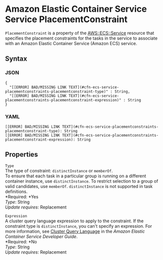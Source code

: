 # Amazon Elastic Container Service Service PlacementConstraint<a name="aws-properties-ecs-taskdefinition-placementconstraints-taskdefinitionplacementconstraint"></a>

`PlacementConstraint` is a property of the [AWS::ECS::Service](aws-resource-ecs-service.md) resource that specifies the placement constraints for the tasks in the service to associate with an Amazon Elastic Container Service \(Amazon ECS\) service\.

## Syntax<a name="w3ab2c21c14d723b5"></a>

### JSON<a name="aws-properties-ecs-taskdefinition-placementconstraints-taskdefinitionplacementconstraint-syntax.json"></a>

```
{
  "[[ERROR] BAD/MISSING LINK TEXT](#cfn-ecs-service-placementconstraints-placementconstraint-type)" : String,
  "[[ERROR] BAD/MISSING LINK TEXT](#cfn-ecs-service-placementconstraints-placementconstraint-expression)" : String
}
```

### YAML<a name="aws-properties-ecs-taskdefinition-placementconstraints-taskdefinitionplacementconstraint-syntax.yaml"></a>

```
[[ERROR] BAD/MISSING LINK TEXT](#cfn-ecs-service-placementconstraints-placementconstraint-type): String
[[ERROR] BAD/MISSING LINK TEXT](#cfn-ecs-service-placementconstraints-placementconstraint-expression): String
```

## Properties<a name="w3ab2c21c14d723b7"></a>

`Type`  
The type of constraint: `distinctInstance` or `memberOf`\.  
To ensure that each task in a particular group is running on a different container instance, use `distinctInstance`\. To restrict selection to a group of valid candidates, use `memberOf`\. `distinctInstance` is not supported in task definitions\.  
*Required: *Yes  
*Type*: String  
*Update requires*: Replacement

`Expression`  
A cluster query language expression to apply to the constraint\. If the constraint type is `distinctInstance`, you can't specify an expression\. For more information, see [Cluster Query Language](http://docs.aws.amazon.com/AmazonECS/latest/developerguide/cluster-query-language.html) in the *Amazon Elastic Container Service Developer Guide*\.  
*Required: *No  
*Type*: String  
*Update requires*: Replacement